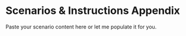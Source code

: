 # Scenarios & Instructions Appendix

Paste your scenario content here or let me populate it for you.